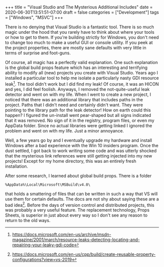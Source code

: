 +++
title = "Visual Studio and The Mysterious Additional Includes"
date = 2020-06-30T13:51:51-07:00
draft = false
categories = ["Development"]
tags = ["Windows", "MSVC"]
+++

There is no denying that Visual Studio is a fantastic tool. There is so much magic under the hood that you rarely have to think about
where your tools or how to get to them. If you're building strictly for Windows, you don't need to change too much to make a useful GUI or console utility. If you peek at the project properties, there are mostly sane defaults with very little in terms
of surprise and foot-guns.

Of course, all magic has a perfectly valid explanation. One such explanation is the global build props feature which has an interesting
and terrifying ability to modify all (new) projects you create with Visual Studio. Years ago I installed a particular tool to help me
isolate a particularly nasty GDI resource leak[^1]. The tool didn't work but I did find my leak! Of course, it was an HICON and yes, I
did feel foolish. Anyways, I removed the not-quite-useful leak detector and went on with my life. When I went to create a new project,
I noticed that there was an additional library that includes paths in the project. Paths that I didn't need and certainly didn't want. They
were pointing to the library path for the leak detector! How on earth could this happen? I figured the un-install went pear-shaped but
all signs indicated that it was removed. No sign of it in the registry, program files, or even my AppData folder. Since no actual libraries were getting linked I ignored the problem and went on with my life. Just a minor annoyance.

Well, a few years go by and I eventually upgrade my hardware and install Windows after a bad experience with the Win 10 insiders program.
Once the dust settled, I got back to work writing some code and was utterly shocked that the mysterious link references were still getting
injected into my new projects! Except for my home directory, this was an entirely fresh installation.

After some research, I learned about global build props. There is a folder

    %AppData%\Local\Microsoft\MSBuild\v4.0\
    
that holds a smattering of files that can be written in such a way that VS will use them for certain defaults. The docs are not shy about
saying these are a bad idea[^2]. Before the days of version control and distributed projects, this was probably a very useful
feature. The replacement technology, Props Sheets, is superior in just about every way so I don't see any reason to return to the old ways. 

[^1]: https://docs.microsoft.com/en-us/archive/msdn-magazine/2001/march/resource-leaks-detecting-locating-and-repairing-your-leaky-gdi-code
[^2]: https://docs.microsoft.com/en-us/cpp/build/create-reusable-property-configurations?view=vs-2019